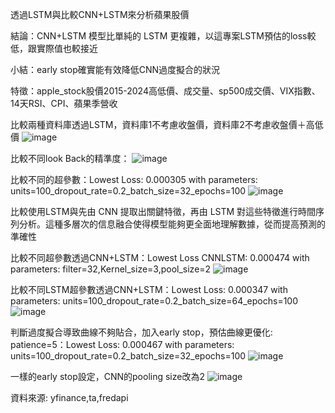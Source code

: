 透過LSTM與比較CNN+LSTM來分析蘋果股價

結論：CNN+LSTM 模型比單純的 LSTM 更複雜，以這專案LSTM預估的loss較低，跟實際值也較接近

小結：early stop確實能有效降低CNN過度擬合的狀況

特徵：apple_stock股價2015-2024高低價、成交量、sp500成交價、VIX指數、14天RSI、CPI、蘋果季營收

比較兩種資料庫透過LSTM，資料庫1不考慮收盤價，資料庫2不考慮收盤價＋高低價
![image](https://github.com/user-attachments/assets/ffeae257-42cc-4ac5-98aa-fe210b9e9a77)

比較不同look Back的精準度：
![image](https://github.com/user-attachments/assets/10626163-0b91-4476-a554-826fa96b49ba)

比較不同的超參數：Lowest Loss: 0.000305 with parameters: units=100_dropout_rate=0.2_batch_size=32_epochs=100
![image](https://github.com/user-attachments/assets/07cfc50a-6574-442f-a5d6-88d51129b56c)

比較使用LSTM與先由 CNN 提取出關鍵特徵，再由 LSTM 對這些特徵進行時間序列分析。這種多層次的信息融合使得模型能夠更全面地理解數據，從而提高預測的準確性

比較不同超參數透過CNN+LSTM：Lowest Loss CNNLSTM: 0.000474 with parameters: filter=32,Kernel_size=3,pool_size=2
![image](https://github.com/user-attachments/assets/1262baa1-600e-4ed7-a5ce-bb00beb9d4db)

比較不同LSTM超參數透過CNN+LSTM：Lowest Loss: 0.000347 with parameters: units=100_dropout_rate=0.2_batch_size=64_epochs=100
![image](https://github.com/user-attachments/assets/935b48a6-1154-4c45-951d-e4bec149fbe8)

判斷過度擬合導致曲線不夠貼合，加入early stop，預估曲線更優化: patience=5：Lowest Loss: 0.000467 with parameters: units=100_dropout_rate=0.2_batch_size=32_epochs=100
![image](https://github.com/user-attachments/assets/a2b9a7c0-91ee-4958-8fd4-1c9502d458db)

一樣的early stop設定，CNN的pooling size改為2
![image](https://github.com/user-attachments/assets/17f59e62-15c5-4c06-b1c4-088333c7a7a9)



資料來源:
yfinance,ta,fredapi


